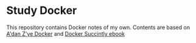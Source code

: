 # Study Docker

This repository contains Docker notes of my own. Contents are based on [A'dan Z'ye Docker](https://www.udemy.com/course/adan-zye-docker/) and [Docker Succintly ebook](https://www.syncfusion.com/succinctly-free-ebooks/docker-succinctly)
